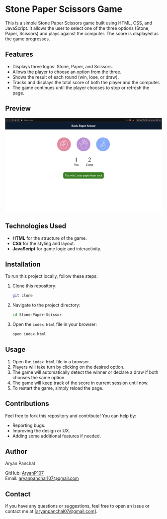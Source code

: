 # Stone Paper Scissors Game

This is a simple Stone Paper Scissors game built using HTML, CSS, and JavaScript. It allows the user to select one of the three options (Stone, Paper, Scissors) and plays against the computer. The score is displayed as the game progresses.

## Features

- Displays three logos: Stone, Paper, and Scissors.
- Allows the player to choose an option from the three.
- Shows the result of each round (win, lose, or draw).
- Tracks and displays the total score of both the player and the computer.
- The game continues until the player chooses to stop or refresh the page.

## Preview
![Game Screenshot](./images/Preview.png)

## Technologies Used

- **HTML** for the structure of the game.
- **CSS** for the styling and layout.
- **JavaScript** for game logic and interactivity.


## Installation

To run this project locally, follow these steps:

1. Clone this repository:
    ```bash
    git clone 
    ```

2. Navigate to the project directory:
    ```bash
    cd Stone-Paper-Scissor
    ```

3. Open the `index.html` file in your browser:
    ```bash
    open index.html
    ```

## Usage

1. Open the `index.html` file in a browser.
2. Players will take turn by clicking on the desired option.
3. The game will automatically detect the winner or declare a draw if both chooses the same option.
4. The game will keep track of the score in current session until now.
4. To restart the game, simply reload the page.

## Contributions

Feel free to fork this repository and contribute! You can help by:

- Reporting bugs.
- Improving the design or UX.
- Adding some additional features if needed.


## Author
Aryan Panchal

GitHub: [AryanP107](https://github.com/AryanP107)
<br>
Email: aryanpanchal107@gmail.com


## Contact
If you have any questions or suggestions, feel free to open an issue or contact me at [aryanpanchal07@gmail.com].
